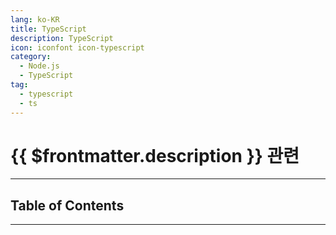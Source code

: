 ```yaml
---
lang: ko-KR
title: TypeScript
description: TypeScript
icon: iconfont icon-typescript
category:
  - Node.js
  - TypeScript
tag: 
  - typescript
  - ts
---
```


# {{ $frontmatter.description }} 관련

<ShieldsGroup logos="visualstudiocode,typescript"/>

---

## Table of Contents

<ToCLocal basePath="/programming/js/" />

---

<TagLinks />